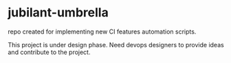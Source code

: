 # jubilant-umbrella
repo created for implementing new CI features automation scripts.

This project is under design phase. 
Need devops designers to provide ideas and contribute to the project.

